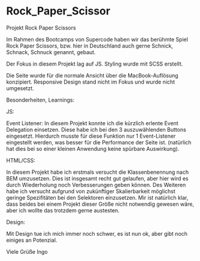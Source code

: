 # Rock_Paper_Scissor

Projekt Rock Paper Scissors

Im Rahmen des Bootcamps von Supercode haben wir das berühmte Spiel Rock Paper Scissors, bzw. hier in Deutschland auch gerne Schnick, Schnack, Schnuck genannt, gebaut.

Der Fokus in diesem Projekt lag auf JS.
Styling wurde mit SCSS erstellt.

Die Seite wurde für die normale Ansicht über die MacBook-Auflösung konzipiert. Responsive Design stand nicht im Fokus und wurde nicht umgesetzt.

Besonderheiten, Learnings:

JS:

Event Listener: In diesem Projekt konnte ich die kürzlich erlente Event Delegation einsetzen. Diese habe ich bei den 3 auszuwählenden Buttons eingesetzt. Hierdurch musste für diese Funktion nur 1 Event-Listener eingestellt werden, was besser für die Performance der Seite ist. (natürlich hat dies bei so einer kleinen Anwendung keine spürbare Auswirkung).

HTML/CSS:

In diesem Projekt habe ich erstmals versucht die Klassenbenennung nach BEM umzusetzen. Dies ist insgesamt recht gut gelaufen, aber hier wird es durch Wiederholung noch Verbesserungen geben können.
Des Weiteren habe ich versucht aufgrund von zukünftiger Skalierbarkeit möglichst geringe Spezifitäten bei den Selektoren einzusetzen.
Mir ist natürlich klar, dass beides bei einem Projekt dieser Größe nicht notwendig gewesen wäre, aber ich wollte das trotzdem gerne austesten.

Design:

Mit Design tue ich mich immer noch schwer, es ist nun ok, aber gibt noch einiges an Potenzial.

Viele Grüße
Ingo
